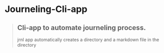 # Journeling-Cli-app

> ## Cli-app to automate journeling process.
> jrnl app automatically creates a directory and a markdown file in the directory
